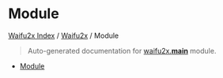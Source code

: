 # Module

[Waifu2x Index](../README.md#waifu2x-index) /
[Waifu2x](./index.md#waifu2x) /
Module

> Auto-generated documentation for [waifu2x.__main__](../../../waifu2x/__main__.py) module.

- [Module](#module)
